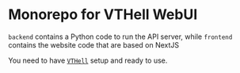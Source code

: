 # Monorepo for VTHell WebUI

`backend` contains a Python code to run the API server, while `frontend` contains the website code that are based on NextJS

You need to have [`VTHell`](https://github.com/noaione/vthell) setup and ready to use.
